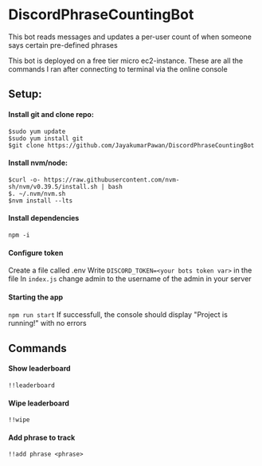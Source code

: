 # DiscordPhraseCountingBot
This bot reads messages and updates a per-user count of when someone says certain pre-defined phrases

This bot is deployed on a free tier micro ec2-instance. These are all the commands I ran after connecting to terminal via the online console
## Setup:
#### Install git and clone repo:
```
$sudo yum update
$sudo yum install git
$git clone https://github.com/JayakumarPawan/DiscordPhraseCountingBot
```

#### Install nvm/node:
```
$curl -o- https://raw.githubusercontent.com/nvm-sh/nvm/v0.39.5/install.sh | bash
$. ~/.nvm/nvm.sh
$nvm install --lts
```

#### Install dependencies
``npm -i``

#### Configure token
Create a file called .env
Write ``DISCORD_TOKEN=<your bots token var>`` in the file
In ``index.js`` change admin to the username of the admin in your server


#### Starting the app
``npm run start``
If successfull, the console should display "Project is running!" with no errors

## Commands

#### Show leaderboard
``!!leaderboard``

#### Wipe leaderboard
``!!wipe``

#### Add phrase to track
``!!add phrase <phrase>``
